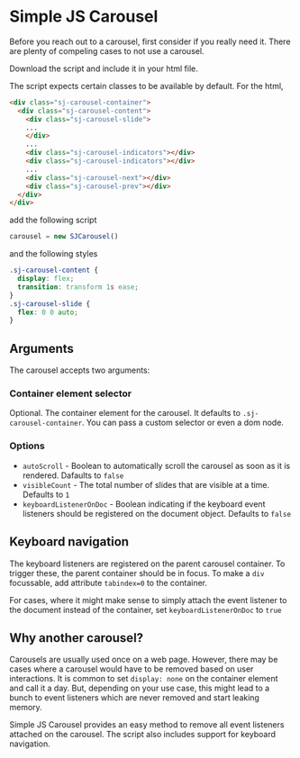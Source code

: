 # Simple JS Carousel

Before you reach out to a carousel, first consider if you really need it. There are plenty of compeling cases to not use a carousel.

Download the script and include it in your html file.

The script expects certain classes to be available by default. For the html, 

```html
<div class="sj-carousel-container">
  <div class="sj-carousel-content">
    <div class="sj-carousel-slide">
    ...
    </div>
    ...
    <div class="sj-carousel-indicators"></div>
    <div class="sj-carousel-indicators"></div>
    ...
    <div class="sj-carousel-next"></div>
    <div class="sj-carousel-prev"></div>
  </div>
</div>
```

add the following script

```js
carousel = new SJCarousel()
```

and the following styles

```css
.sj-carousel-content {
  display: flex;
  transition: transform 1s ease;
}
.sj-carousel-slide {
  flex: 0 0 auto;
}
```

## Arguments

The carousel accepts two arguments:

### Container element selector
Optional. The container element for the carousel. It defaults to `.sj-carousel-container`. You can pass a custom selector or even a dom node.

### Options
- `autoScroll` - Boolean to automatically scroll the carousel as soon as it is rendered. Dafaults to `false`
- `visibleCount` - The total number of slides that are visible at a time. Defaults to `1`
- `keyboardListenerOnDoc` - Boolean indicating if the keyboard event listeners should be registered on the document object. Defaults to `false`

## Keyboard navigation

The keyboard listeners are registered on the parent carousel container. To trigger these, the parent container should be in focus. To make a `div` focussable, add attribute `tabindex=0` to the container.

For cases, where it might make sense to simply attach the event listener to the document instead of the container, set `keyboardListenerOnDoc` to `true`

## Why another carousel?

Carousels are usually used once on a web page. However, there may be cases where a carousel would have to be removed based on user interactions. It is common to set `display: none` on the container element and call it a day. But, depending on your use case, this might lead to a bunch to event listeners which are never removed and start leaking memory.

Simple JS Carousel provides an easy method to remove all event listeners attached on the carousel. The script also includes support for keyboard navigation.
